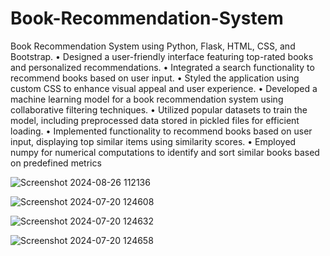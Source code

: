 # Book-Recommendation-System
Book Recommendation System using Python, Flask, HTML, CSS, and Bootstrap.
•	Designed a user-friendly interface featuring top-rated books and personalized recommendations.
•	Integrated a search functionality to recommend books based on user input.
•	Styled the application using custom CSS to enhance visual appeal and user experience.
•	Developed a machine learning model for a book recommendation system using collaborative filtering techniques.
•	Utilized popular datasets to train the model, including preprocessed data stored in pickled files for efficient loading.
•	Implemented functionality to recommend books based on user input, displaying top similar items using similarity scores.
•	Employed numpy for numerical computations to identify and sort similar books based on predefined metrics


![Screenshot 2024-08-26 112136](https://github.com/user-attachments/assets/47d914c3-5116-4f89-989f-72cc1748d7a9)

![Screenshot 2024-07-20 124608](https://github.com/user-attachments/assets/a2948cf0-6340-4c12-aaf2-5c64d64235dc)

![Screenshot 2024-07-20 124632](https://github.com/user-attachments/assets/077043dd-931d-4e20-bef1-00d032a3411f)

![Screenshot 2024-07-20 124658](https://github.com/user-attachments/assets/3b26e5e5-ac7d-4cfb-a90f-b07ec020c62c)


